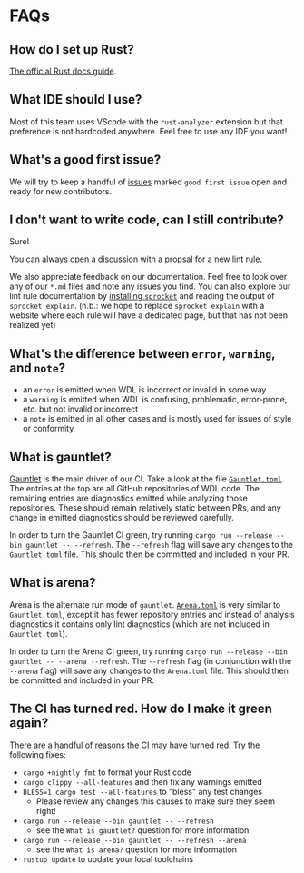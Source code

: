 # FAQs

## How do I set up Rust?

[The official Rust docs guide](https://www.rust-lang.org/tools/install).

## What IDE should I use?

Most of this team uses VScode with the `rust-analyzer` extension but that preference is not hardcoded anywhere. Feel free to use any IDE you want!

## What's a good first issue?

We will try to keep a handful of [issues](https://github.com/stjude-rust-labs/wdl/issues) marked `good first issue` open and ready for new contributors.

## I don't want to write code, can I still contribute?

Sure!

You can always open a [discussion](https://github.com/stjude-rust-labs/wdl/discussions/categories/rule-proposals) with a propsal for a new lint rule.

We also appreciate feedback on our documentation. Feel free to look over any of our `*.md` files and note any issues you find. You can also explore our lint rule documentation by [installing `sprocket`](https://stjude-rust-labs.github.io/sprocket/installation.html) and reading the output of `sprocket explain`. (n.b.: we hope to replace `sprocket explain` with a website where each rule will have a dedicated page, but that has not been realized yet)

## What's the difference between `error`, `warning`, and `note`?

- an `error` is emitted when WDL is incorrect or invalid in some way
- a `warning` is emitted when WDL is confusing, problematic, error-prone, etc. but not invalid or incorrect
- a `note` is emitted in all other cases and is mostly used for issues of style or conformity

## What is gauntlet?

[Gauntlet](https://github.com/stjude-rust-labs/wdl/tree/main/gauntlet) is the main driver of our CI. Take a look at the file [`Gauntlet.toml`](https://github.com/stjude-rust-labs/wdl/blob/main/Gauntlet.toml). The entries at the top are all GitHub repositories of WDL code. The remaining entries are diagnostics emitted while analyzing those repositories. These should remain relatively static between PRs, and any change in emitted diagnostics should be reviewed carefully.

In order to turn the Gauntlet CI green, try running `cargo run --release --bin gauntlet -- --refresh`. The `--refresh` flag will save any changes to the `Gauntlet.toml` file. This should then be committed and included in your PR.

## What is arena?

Arena is the alternate run mode of `gauntlet`. [`Arena.toml`](https://github.com/stjude-rust-labs/wdl/blob/main/Arena.toml) is very similar to `Gauntlet.toml`, except it has fewer repository entries and instead of analysis diagnostics it contains only lint diagnostics (which are not included in `Gauntlet.toml`).

In order to turn the Arena CI green, try running `cargo run --release --bin gauntlet -- --arena --refresh`. The `--refresh` flag (in conjunction with the `--arena` flag) will save any changes to the `Arena.toml` file. This should then be committed and included in your PR.

## The CI has turned red. How do I make it green again?

There are a handful of reasons the CI may have turned red. Try the following fixes:

- `cargo +nightly fmt` to format your Rust code
- `cargo clippy --all-features` and then fix any warnings emitted
- `BLESS=1 cargo test --all-features` to "bless" any test changes
    - Please review any changes this causes to make sure they seem right!
- `cargo run --release --bin gauntlet -- --refresh`
    - see the `What is gauntlet?` question for more information
- `cargo run --release --bin gauntlet -- --refresh --arena`
    - see the `What is arena?` question for more information
- `rustup update` to update your local toolchains
